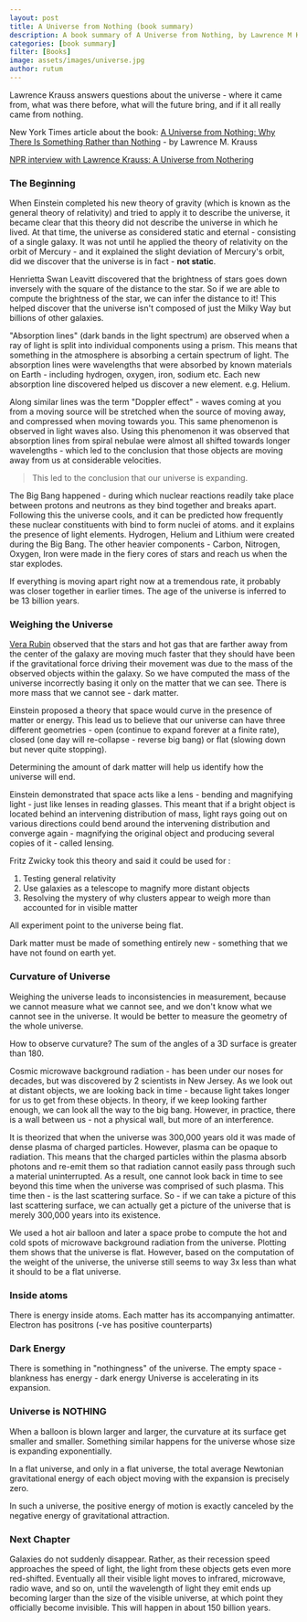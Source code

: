 ```yaml
---
layout: post
title: A Universe from Nothing (book summary)
description: A book summary of A Universe from Nothing, by Lawrence M Krauss, PhD
categories: [book summary]
filter: [Books]
image: assets/images/universe.jpg
author: rutum
---
```


Lawrence Krauss answers questions about the universe - where it came from, what was there before, what will the future bring, and if it all really came from nothing. 

New York Times article about the book: <a href="https://www.nytimes.com/2012/03/25/books/review/a-universe-from-nothing-by-lawrence-m-krauss.html">A Universe from Nothing: Why There Is Something Rather than Nothing</a> - by Lawrence M. Krauss

<a href="https://www.npr.org/2012/01/13/145175263/lawrence-krauss-on-a-universe-from-nothing">NPR interview with Lawrence Krauss: A Universe from Nothering</a>
### The Beginning

When Einstein completed his new theory of gravity (which is known as the general theory of relativity) and tried to apply it to describe the universe, it became clear that this theory did not describe the universe in which he lived. At that time, the universe as considered static and eternal - consisting of a single galaxy. It was not until he applied the theory of relativity on the orbit of Mercury - and it explained the slight deviation of Mercury's orbit, did we discover that the universe is in fact - **not static**.

Henrietta Swan Leavitt discovered that the brightness of stars goes down inversely with the square of the distance to the star. So if we are able to compute the brightness of the star, we can infer the distance to it! This helped discover that the universe isn't composed of just the Milky Way but billions of other galaxies. 

"Absorption lines" (dark bands in the light spectrum) are observed when a ray of light is split into individual components using a prism. This means that something in the atmosphere is absorbing a certain spectrum of light. The absorption lines were wavelengths that were absorbed by known materials on Earth - including hydrogen, oxygen, iron, sodium etc. Each new absorption line discovered helped us discover a new element. e.g. Helium.

Along similar lines was the term "Doppler effect" - waves coming at you from a moving source will be stretched when the source of moving away, and compressed when moving towards you. This same phenomenon is observed in light waves also. Using this phenomenon it was observed that absorption lines from spiral nebulae were almost all shifted towards longer wavelengths - which led to the conclusion that those objects are moving away from us at considerable velocities.

> This led to the conclusion that our universe is expanding. 

The Big Bang happened - during which nuclear reactions readily take place between protons and neutrons as they bind together and breaks apart. Following this the universe cools, and it can be predicted how frequently these nuclear constituents with bind to form nuclei of atoms. and it explains the presence of light elements. Hydrogen, Helium and Lithium were created during the Big Bang. The other heavier components - Carbon, Nitrogen, Oxygen, Iron were made in the fiery cores of stars and reach us when the star explodes. 

If everything is moving apart right now at a tremendous rate, it probably was closer together in earlier times. The age of the universe is inferred to be 13 billion years. 

### Weighing the Universe

<a href="https://en.wikipedia.org/wiki/Vera_Rubin">Vera Rubin</a> observed that the stars and hot gas that are farther away from the center of the galaxy are moving much faster that they should have been if the gravitational force driving their movement was due to the mass of the observed objects within the galaxy. So we have computed the mass of the universe incorrectly basing it only on the matter that we can see. There is more mass that we cannot see - dark matter. 

Einstein proposed a theory that space would curve in the presence of matter or energy. This lead us to believe that our universe can have three different geometries - open (continue to expand forever at a finite rate), closed (one day will re-collapse - reverse big bang) or flat (slowing down but never quite stopping).

Determining the amount of dark matter will help us identify how the universe will end. 

Einstein demonstrated that space acts like a lens - bending and magnifying light - just like lenses in reading glasses. This meant that if a bright object is located behind an intervening distribution of mass, light rays going out on various directions could bend around the intervening distribution and converge again - magnifying the original object and producing several copies of it - called lensing. 

Fritz Zwicky took this theory and said it could be used for :
1. Testing general relativity
2. Use galaxies as a telescope to magnify more distant objects
3. Resolving the mystery of why clusters appear to weigh more than accounted for in visible matter

All experiment point to the universe being flat. 

Dark matter must be made of something entirely new - something that we have not found on earth yet. 

### Curvature of Universe

Weighing the universe leads to inconsistencies in measurement, because we cannot measure what we cannot see, and we don't know what we cannot see in the universe. It would be better to measure the geometry of the whole universe. 

How to observe curvature? The sum of the angles of a 3D surface is greater than 180. 

Cosmic microwave background radiation - has been under our noses for decades, but was discovered by 2 scientists in New Jersey. As we look out at distant objects, we are looking back in time - because light takes longer for us to get from these objects. In theory, if we keep looking farther enough, we can look all the way to the big bang. However, in practice, there is a wall between us - not a physical wall, but more of an interference. 

It is theorized that when the universe was 300,000 years old it was made of dense plasma of charged particles. However, plasma can be opaque to radiation. This means that the charged particles within the plasma absorb photons and re-emit them so that radiation cannot easily pass through such a material uninterrupted. As a result, one cannot look back in time to see beyond this time when the universe was comprised of such plasma. This time then - is the last scattering surface. So - if we can take a picture of this last scattering surface, we can actually get a picture of the universe that is merely 300,000 years into its existence. 

We used a hot air balloon and later a space probe to compute the hot and cold spots of microwave background radiation from the universe. Plotting them shows that the universe is flat. However, based on the computation of the weight of the universe, the universe still seems to way 3x less than what it should to be a flat universe. 

### Inside atoms

There is energy inside atoms. Each matter has its accompanying antimatter. Electron has positrons (-ve has positive counterparts)

### Dark Energy

There is something in "nothingness" of the universe. The empty space - blankness has energy - dark energy
Universe is accelerating in its expansion.

### Universe is NOTHING

When a balloon is blown larger and larger, the curvature at its surface get smaller and smaller. Something similar happens for the universe whose size is expanding exponentially. 

In a flat universe, and only in a flat universe, the total average Newtonian gravitational energy of each object moving with the expansion is precisely zero. 

In such a universe, the positive energy of motion is exactly canceled by the negative energy of gravitational attraction. 

### Next Chapter

Galaxies do not suddenly disappear. Rather, as their recession speed approaches the speed of light, the light from these objects gets even more red-shifted. Eventually all their visible light moves to infrared, microwave, radio wave, and so on, until the wavelength of light they emit ends up becoming larger than the size of the visible universe, at which point they officially become invisible. This will happen in about 150 billion years. 






















